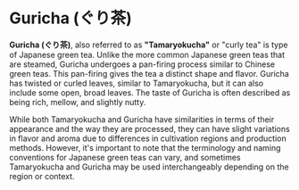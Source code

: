 # Guricha (ぐり茶)

**Guricha (ぐり茶)**, also referred to as **"Tamaryokucha"** or "curly tea" is type of Japanese green tea. Unlike the more common Japanese green teas that are steamed, Guricha undergoes a pan-firing process similar to Chinese green teas. This pan-firing gives the tea a distinct shape and flavor. Guricha has twisted or curled leaves, similar to Tamaryokucha, but it can also include some open, broad leaves. The taste of Guricha is often described as being rich, mellow, and slightly nutty.

While both Tamaryokucha and Guricha have similarities in terms of their appearance and the way they are processed, they can have slight variations in flavor and aroma due to differences in cultivation regions and production methods. However, it's important to note that the terminology and naming conventions for Japanese green teas can vary, and sometimes Tamaryokucha and Guricha may be used interchangeably depending on the region or context.
